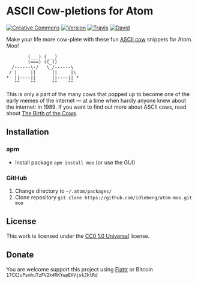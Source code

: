 # ASCII Cow-pletions for Atom

[![Creative Commons](https://img.shields.io/badge/license-CC0%201.0-orange.svg?style=flat-square)](http://creativecommons.org/publicdomain/zero/1.0/)
[![Version](https://img.shields.io/apm/v/moo.svg?style=flat-square)](https://atom.io/packages/moo)
[![Travis](https://img.shields.io/travis/idleberg/atom-moo.svg?style=flat-square)](https://travis-ci.org/idleberg/atom-moo)
[![David](https://img.shields.io/david/dev/idleberg/atom-moo.svg?style=flat-square)](https://david-dm.org/idleberg/atom-moo#info=devDependencies)

Make your life more cow-plete with these fun [ASCII cow](https://web.archive.org/web/20010817055008/http://www.geocities.com/spunk1111/cows.htm) snippets for Atom. Moo!

            (___) (___)        
            (===) ((_))        
      /------\-/   \_/------\  
     / |     ||      ||     |\ 
    *  ||----||      ||----|| *
       ^^    ^^      ^^    ^^  

This is only a part of the many cows that popped up to become one of the early memes of the internet — at a time when hardly anyone knew about the internet: in 1989. If you want to find out more about ASCII cows, read about [The Birth of the Cows](https://web.archive.org/web/20120202025244/http://www.clasohm.com/cows/guide5.html).

## Installation

### apm

* Install package `apm install moo` (or use the GUI)

### GitHub

1. Change directory to `~/.atom/packages/`
2. Clone repository `git clone https://github.com/idleberg/atom-moo.git moo`

## License

This work is licensed under the [CC0 1.0 Universal](https://creativecommons.org/publicdomain/zero/1.0/) license.

## Donate

You are welcome support this project using [Flattr](https://flattr.com/submit/auto?user_id=idleberg&url=https://github.com/idleberg/atom-moo) or Bitcoin `17CXJuPsmhuTzFV2k4RKYwpEHVjskJktRd`